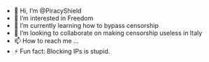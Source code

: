 - 👋 Hi, I’m @PiracyShield
- 👀 I’m interested in Freedom
- 🌱 I’m currently learning how to bypass censorship
- 💞️ I’m looking to collaborate on making censorship useless in Italy
- 📫 How to reach me ...
- ⚡ Fun fact: Blocking IPs is stupid.

<!---
PiracyShield/PiracyShield is a ✨ special ✨ repository because its `README.md` (this file) appears on your GitHub profile.
You can click the Preview link to take a look at your changes.
--->

